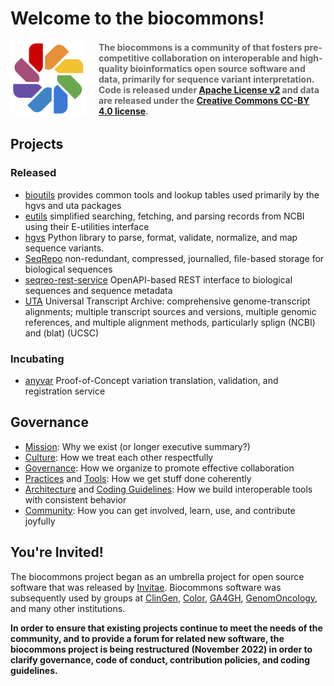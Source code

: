 # Welcome to the biocommons!

<div style="display: grid; grid-template-columns: 1fr 3fr; grid-gap: 20px; place-items: center;">

  <div style="align: center">
    <img src="images/logo.svg">
  </div>

  <div style="color: #666;">
    <b>The biocommons is a community of that fosters
    pre-competitive collaboration on interoperable and high-quality bioinformatics open source software and data,
    primarily for sequence variant interpretation.  Code is released under <a href="https://opensource.org/licenses/Apache-2.0">Apache License v2</a> and data are released under the <a href="https://creativecommons.org/licenses/by/4.0/">Creative Commons CC-BY 4.0 license</a>.</b>
  </div>

</div>

## Projects

### Released

- [bioutils](https://github.com/biocommons/bioutils) provides common tools and lookup tables used
  primarily by the hgvs and uta packages
- [eutils](https://github.com/biocommons/eutils) simplified searching, fetching, and parsing records
  from NCBI using their E-utilities interface
- [hgvs](https://github.com/biocommons/hgvs) Python library to parse, format, validate, normalize,
  and map sequence variants.
- [SeqRepo](https://github.com/biocommons/biocommons.seqrepo) non-redundant, compressed, journalled,
  file-based storage for biological sequences
- [seqreo-rest-service](https://github.com/biocommons/seqrepo-rest-service) OpenAPI-based REST
  interface to biological sequences and sequence metadata
- [UTA](https://github.com/biocommons/uta) Universal Transcript Archive: comprehensive
  genome-transcript alignments; multiple transcript sources and versions, multiple genomic
  references, and multiple alignment methods, particularly splign (NCBI) and (blat) (UCSC)

### Incubating

- [anyvar](https://github.com/biocommons/anyvar) Proof-of-Concept variation translation, validation,
  and registration service


## Governance

- [Mission](mission.md): Why we exist (or longer executive summary?)
- [Culture](culture.md): How we treat each other respectfully
- [Governance](governance.md): How we organize to promote effective collaboration
- [Practices](practices.md) and [Tools](tools.md): How we get stuff done coherently
- [Architecture](architecture.md) and [Coding Guidelines](coding-guidelines.md): How we build interoperable tools with consistent behavior
- [Community](community.md): How you can get involved, learn, use, and contribute joyfully

## You're Invited!

The biocommons project began as an umbrella project for open source software that was released by
[Invitae](https://invitae.com/). Biocommons software was subsequently used by groups at
[ClinGen](https://clinicalgenome.org/), [Color](https://color.com/), [GA4GH](https://ga4gh.org/),
[GenomOncology](https://genomoncology.com/), and many other institutions.

**In order to ensure that existing projects continue to meet the needs of the community, and to
provide a forum for related new software, the biocommons project is being restructured (November
2022) in order to clarify governance, code of conduct, contribution policies, and coding
guidelines.**
